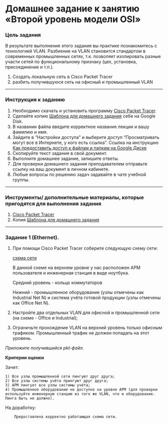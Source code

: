 # Домашнее задание к занятию «Второй уровень модели OSI»

### Цель задания

В результате выполнения этого задания вы практике познакомитесь с технологией VLAN.
Разбиение на VLAN становится стандартом в современных промышленных сетях, т.к. позволяет изолировать разные участи сетей по функциональному признаку (цех, установка, присоединение и т.п.).

1. Создать локальную сеть в Cisco Packet Tracer
2. разбить получившуюся сеть на офисный и промышленный VLAN

------

### Инструкция к заданию

1. Необходимо скачать и установить программу [Cisco Packet Tracer](https://www.netacad.com/ru/courses/packet-tracer).
2. Сделайте копию [Шаблона для домашнего задания](https://docs.google.com/document/d/14v9o8Pd244N8uIJhSG2zYky3qbecoya7F0UmaJtV38A/edit?usp=sharing) себе на Google Disk.
3. В названии файла введите корректное название лекции и вашу фамилию и имя.
4. Зайдите в “Настройки доступа” и выберите доступ “Просматривать могут все в Интернете, у кого есть ссылка”. Ссылка на инструкцию [Как предоставить доступ к файлам и папкам на Google Диске](https://support.google.com/docs/answer/2494822?hl=ru&co=GENIE.Platform%3DDesktop)
5. Скопируйте текст задания в свой документ.
6. Выполните домашнее задание, запишите ответы.
7. Для проверки домашнего задания преподавателем отправьте ссылку на ваш документ в личном кабинете.
8. Любые вопросы по решению задач задавайте в чате учебной группы.

------

### Инструменты/ дополнительные материалы, которые пригодятся для выполнения задания

1. [Cisco Packet Tracer](https://www.netacad.com/ru/courses/packet-tracer)
2. Копия [Шаблона для домашнего задания](https://docs.google.com/document/d/14v9o8Pd244N8uIJhSG2zYky3qbecoya7F0UmaJtV38A/edit?usp=sharing)

------

### Задание 1 (Ethernet).

1. При помощи Cisco Packet Tracer соберите следующую схему сети:

   [схема сети](Net-2.jpg)

   В данной схеме на верхнем уровне у нас расположен АРМ пользователя и инженерная станция в виде ноутбука.

   Средний уровень - кольцо коммутаторов

   Нижний - промышленное оборудование (узлы отмечены как Industrial Net N) и система учёта готовой продукции (узлы отмечены как Office Net N).

2. Настройте два отдельных VLAN для офисной и промышленной сети (на схеме - Office и Industrial);

3. Ограничьте прохождение VLAN на верхний уровень только офисным трафиком. Промышленный трафик не должен попадать на этот уровень.



*Приложите получившийся pkt-файл.*



**Критерии оценки**

Зачет:

```
1) Все узлы промышленной сети пингуют друг друга;
2) Все узлы системы учёта прингуют друг друга;
3) АРМ пингует все узлы системы учёта;
4) Промышленное оборудование не доступно на уровне АРМ (для проверки используйте инженерную станцию из того же VLAN, что и оборудование. Пинга быть не должно).
```

На доработку:
```
    Предоставлена корректно работающая схема сети.
```
